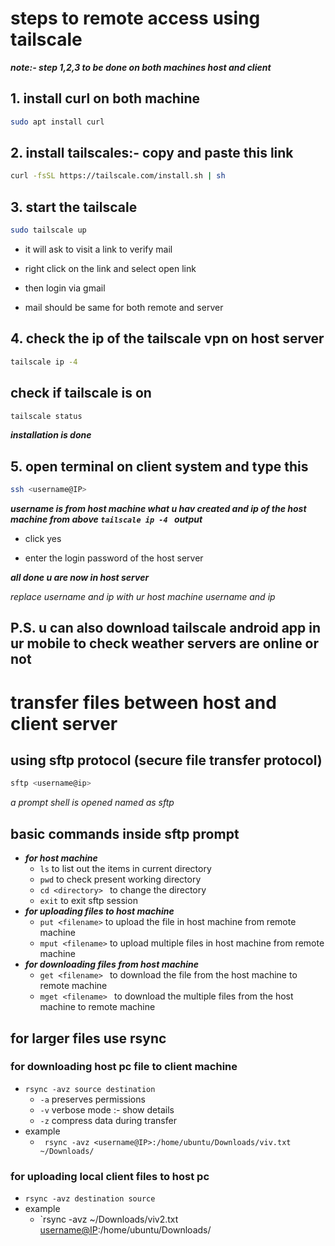 # steps to remote access using tailscale
***note:- step 1,2,3 to be done on both machines host and client***

## 1. install curl on both machine

```bash
sudo apt install curl
```

## 2. install tailscales:- copy and paste this link 

```bash
curl -fsSL https://tailscale.com/install.sh | sh
```

## 3. start the tailscale 

```bash
sudo tailscale up
```

* it will ask to visit a link to verify mail

* right click on the link and select open link

* then login via gmail

* mail should be same for both remote and server

## 4. check the ip of the tailscale vpn on host server
```bash
tailscale ip -4 
```
## check if tailscale is on 
```bash
tailscale status
```

***installation is done***

## 5. open terminal on client system and type this
```bash
ssh <username@IP>
```
***username is from host machine what u hav created and ip of the host machine from above `tailscale ip -4 ` output***

* click yes

* enter the login password of the host server

***all done u are now in host server***


*replace username and ip with ur host machine username and ip*


## P.S. u can also download tailscale android app in ur mobile to check weather servers are online or not


# transfer files between host and client server
## using sftp protocol (secure file transfer protocol)
```bash
sftp <username@ip>
```
*a prompt shell is opened named as sftp*

## basic commands inside sftp prompt
- ***for host machine***
  - `ls` to list out the items in current directory
  - `pwd` to check present working directory
  - `cd <directory> ` to change the directory
  - `exit` to exit sftp session
- ***for uploading files to host machine***
  - `put <filename>` to upload the file in host machine from remote machine
  - `mput <filename>` to upload multiple files in host machine from remote machine
- ***for downloading files from host machine***
  - `get <filename> ` to download the file from the host machine to remote machine
  - `mget <filename> ` to download the multiple files from the host machine to remote machine
 
## for larger files use rsync
### for downloading host pc file to client machine
- `rsync -avz source destination`
  - `-a` preserves permissions
  - `-v` verbose mode :- show details
  - `-z` compress data during transfer
- example
  - ` rsync -avz <username@IP>:/home/ubuntu/Downloads/viv.txt ~/Downloads/`
      
### for uploading local client files to host pc
- `rsync -avz destination source`
- example
  - `rsync -avz ~/Downloads/viv2.txt <username@IP>:/home/ubuntu/Downloads/ 
